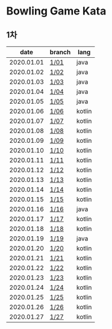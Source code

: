 # Bowling Game Kata

## 1차
date | branch | lang
--- | --- | ---
2020.01.01 | [1/01](https://github.com/darklibra/bowling-game-kata/tree/1/1) | java
2020.01.02 | [1/02](https://github.com/darklibra/bowling-game-kata/tree/1/2) | java
2020.01.03 | [1/03](https://github.com/darklibra/bowling-game-kata/tree/1/3) | java
2020.01.04 | [1/04](https://github.com/darklibra/bowling-game-kata/tree/1/4) | java
2020.01.05 | [1/05](https://github.com/darklibra/bowling-game-kata/tree/1/5) | java
2020.01.06 | [1/06](https://github.com/darklibra/bowling-game-kata/tree/1/6) | kotlin
2020.01.07 | [1/07](https://github.com/darklibra/bowling-game-kata/tree/1/7) | kotlin
2020.01.08 | [1/08](https://github.com/darklibra/bowling-game-kata/tree/1/8) | kotlin
2020.01.09 | [1/09](https://github.com/darklibra/bowling-game-kata/tree/1/9) | kotlin
2020.01.10 | [1/10](https://github.com/darklibra/bowling-game-kata/tree/1/10) | kotlin
2020.01.11 | [1/11](https://github.com/darklibra/bowling-game-kata/tree/1/11) | kotlin
2020.01.12 | [1/12](https://github.com/darklibra/bowling-game-kata/tree/1/12) | kotlin
2020.01.13 | [1/13](https://github.com/darklibra/bowling-game-kata/tree/1/13) | kotlin
2020.01.14 | [1/14](https://github.com/darklibra/bowling-game-kata/tree/1/14) | kotlin
2020.01.15 | [1/15](https://github.com/darklibra/bowling-game-kata/tree/1/15) | kotlin
2020.01.16 | [1/16](https://github.com/darklibra/bowling-game-kata/tree/1/16) | java
2020.01.17 | [1/17](https://github.com/darklibra/bowling-game-kata/tree/1/17) | kotlin
2020.01.18 | [1/18](https://github.com/darklibra/bowling-game-kata/tree/1/18) | kotlin
2020.01.19 | [1/19](https://github.com/darklibra/bowling-game-kata/tree/1/19) | java
2020.01.20 | [1/20](https://github.com/darklibra/bowling-game-kata/tree/1/20) | kotlin
2020.01.21 | [1/21](https://github.com/darklibra/bowling-game-kata/tree/1/21) | kotlin
2020.01.22 | [1/22](https://github.com/darklibra/bowling-game-kata/tree/1/22) | kotlin
2020.01.23 | [1/23](https://github.com/darklibra/bowling-game-kata/tree/1/23) | kotlin
2020.01.24 | [1/24](https://github.com/darklibra/bowling-game-kata/tree/1/24) | kotlin
2020.01.25 | [1/25](https://github.com/darklibra/bowling-game-kata/tree/1/25) | kotlin
2020.01.26 | [1/26](https://github.com/darklibra/bowling-game-kata/tree/1/26) | kotlin
2020.01.27 | [1/27](https://github.com/darklibra/bowling-game-kata/tree/1/27) | kotlin

